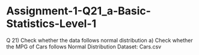 # Assignment-1-Q21_a-Basic-Statistics-Level-1

Q 21) Check whether the data follows normal distribution a) Check whether the MPG of Cars follows Normal Distribution Dataset: Cars.csv
